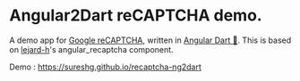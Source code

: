 # Angular2Dart reCAPTCHA demo.

A demo app for [Google reCAPTCHA](https://developers.google.com/recaptcha/), written in [Angular Dart 💚](https://webdev.dartlang.org/). 
This is based on [lejard-h](https://github.com/lejard-h/angular_recaptcha/blob/master/lib/angular_recaptcha.dart)'s angular_recaptcha component. 


Demo : https://sureshg.github.io/recaptcha-ng2dart
